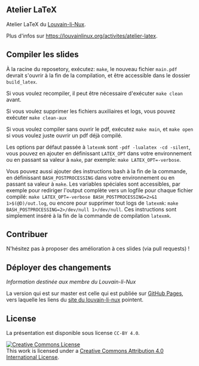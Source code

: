 Atelier LaTeX
----------

Atelier LaTeX du [Louvain-li-Nux](https://louvainlinux.org).

Plus d'infos sur <https://louvainlinux.org/activites/atelier-latex>.

## Compiler les slides

À la racine du reposetory, exécutez: `make`, le nouveau fichier `main.pdf` devrait s'ouvrir à la fin de la compilation, et être accessible dans le dossier `build_latex`.

Si vous voulez recompiler, il peut être nécessaire d'exécuter `make clean` avant.

Si vous voulez supprimer les fichiers auxiliaires et logs, vous pouvez exécuter `make clean-aux`

Si vous voulez compiler sans ouvrir le pdf, exécutez `make main`, et `make open` si vous voulez juste ouvrir un pdf déjà compilé.

Les options par défaut passée à `latexmk` sont `-pdf -lualatex -cd -silent`, vous pouvez en ajouter en définissant `LATEX_OPT` dans votre environnement ou en passant sa valeur à `make`, par exemple: `make LATEX_OPT=-verbose`.

Vous pouvez aussi ajouter des instructions bash à la fin de la commande, en définissant `BASH_POSTPROCESSING` dans votre environnement ou en passant sa valeur à `make`. Les variables spéciales sont accessibles, par exemple pour rediriger l'output complète vers un logfile pour chaque fichier compilé: `make LATEX_OPT=-verbose BASH_POSTPROCESSING=2>&1 1>$(@D)/out.log`, ou encore pour supprimer tout logs de `latexmk`: `make BASH_POSTPROCESSING=2>/dev/null 1>/dev/null`. Ces instructions sont simplement inséré à la fin de la commande de compilation `latexmk`.

## Contribuer

N'hésitez pas à proposer des amélioration à ces slides (via pull requests) !

## Déployer des changements

*Information destinée aux membre du Louvain-li-Nux*

La version qui est sur master est celle qui est publiée sur [GitHub Pages](https://louvainlinux.github.io/atelier-latex/src/build_latex/main.pdf), vers laquelle les liens du [site du louvain-li-nux](https://louvainlinux.org) pointent.

## License

La présentation est disponible sous license `CC-BY 4.0`.

<a rel="license" href="http://creativecommons.org/licenses/by/4.0/">
<img alt="Creative Commons License" style="border-width:0" src="https://i.creativecommons.org/l/by/4.0/88x31.png" /></a>
<br />This work is licensed under a
<a rel="license" href="http://creativecommons.org/licenses/by/4.0/">Creative Commons Attribution 4.0 International License</a>.

